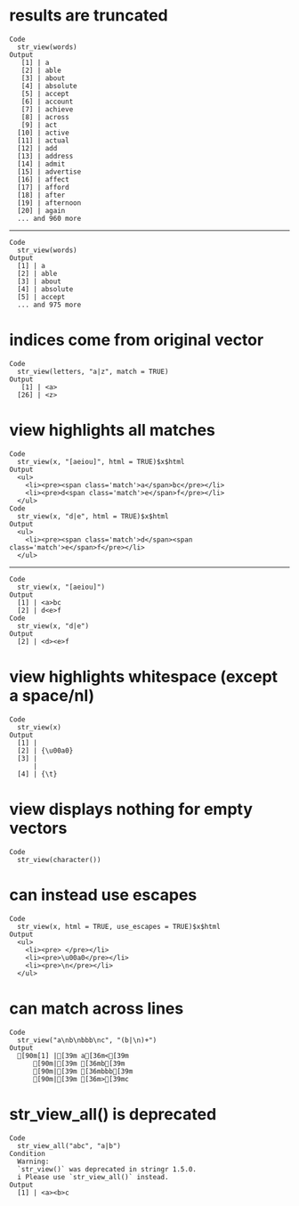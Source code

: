 # results are truncated

    Code
      str_view(words)
    Output
       [1] | a
       [2] | able
       [3] | about
       [4] | absolute
       [5] | accept
       [6] | account
       [7] | achieve
       [8] | across
       [9] | act
      [10] | active
      [11] | actual
      [12] | add
      [13] | address
      [14] | admit
      [15] | advertise
      [16] | affect
      [17] | afford
      [18] | after
      [19] | afternoon
      [20] | again
      ... and 960 more

---

    Code
      str_view(words)
    Output
      [1] | a
      [2] | able
      [3] | about
      [4] | absolute
      [5] | accept
      ... and 975 more

# indices come from original vector

    Code
      str_view(letters, "a|z", match = TRUE)
    Output
       [1] | <a>
      [26] | <z>

# view highlights all matches

    Code
      str_view(x, "[aeiou]", html = TRUE)$x$html
    Output
      <ul>
        <li><pre><span class='match'>a</span>bc</pre></li>
        <li><pre>d<span class='match'>e</span>f</pre></li>
      </ul>
    Code
      str_view(x, "d|e", html = TRUE)$x$html
    Output
      <ul>
        <li><pre><span class='match'>d</span><span class='match'>e</span>f</pre></li>
      </ul>

---

    Code
      str_view(x, "[aeiou]")
    Output
      [1] | <a>bc
      [2] | d<e>f
    Code
      str_view(x, "d|e")
    Output
      [2] | <d><e>f

# view highlights whitespace (except a space/nl)

    Code
      str_view(x)
    Output
      [1] |  
      [2] | {\u00a0}
      [3] | 
          | 
      [4] | {\t}

# view displays nothing for empty vectors

    Code
      str_view(character())

# can instead use escapes

    Code
      str_view(x, html = TRUE, use_escapes = TRUE)$x$html
    Output
      <ul>
        <li><pre> </pre></li>
        <li><pre>\u00a0</pre></li>
        <li><pre>\n</pre></li>
      </ul>

# can match across lines

    Code
      str_view("a\nb\nbbb\nc", "(b|\n)+")
    Output
      [90m[1] |[39m a[36m<[39m
          [90m|[39m [36mb[39m
          [90m|[39m [36mbbb[39m
          [90m|[39m [36m>[39mc

# str_view_all() is deprecated

    Code
      str_view_all("abc", "a|b")
    Condition
      Warning:
      `str_view()` was deprecated in stringr 1.5.0.
      i Please use `str_view_all()` instead.
    Output
      [1] | <a><b>c


